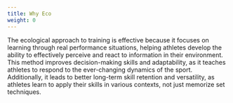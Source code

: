 ```yaml
---
title: Why Eco
weight: 0
---
```


The ecological approach to training is effective because it focuses on learning through real performance situations, helping athletes develop the ability to effectively perceive and react to information in their environment. This method improves decision-making skills and adaptability, as it teaches athletes to respond to the ever-changing dynamics of the sport. Additionally, it leads to better long-term skill retention and versatility, as athletes learn to apply their skills in various contexts, not just memorize set techniques.